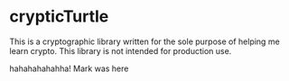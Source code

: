 # crypticTurtle
This is a cryptographic library written for the sole purpose of helping me learn crypto. This library is not intended for production use.

hahahahahahha! Mark was here
